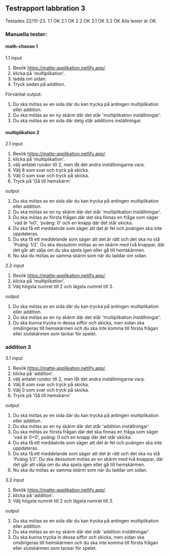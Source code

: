 ## Testrapport labbration 3


Testades 22/10-23.
1.1 OK
2.1 OK
2.2 OK
3.1 OK
3.2 OK
Alla tester är OK. 
### Manuella tester:

#### math-choose 1
1.1
input
1. Besök https://matte-applikation.netlify.app/.
2. klicka på 'multiplikation'.
3. ladda om sidan.
4. Tryck sedan på addition. 

Förväntat output: 
1. Du ska mötas av en sida där du kan trycka på antingen multiplikation eller addition. 
2. Du ska mötas av en ny skärm där det står 'multiplikation inställningar'.
3. Du ska mötas av en sida där detg står additions inställningar. 

#### multiplikation 2
2.1
input
1. Besök https://matte-applikation.netlify.app/.
2. klicka på 'multiplikation'.
3. välj antalet rundor till 2, men låt det andra inställningarna vara.
4. Välj 8 som svar och tryck på skicka. 
5. Välj 0 som svar och tryck på skicka. 
6. Tryck på 'Gå till hemskärm'

output
1. Du ska mötas av en sida där du kan trycka på antingen multiplikation eller addition. 
2. Du ska mötas av en ny skärm där det står 'multiplikation inställningar'.
3. Du ska mötas av första frågan där det ska finnas en fråga som säger 'vad är 1x0', 'poäng: 0' och en knapp där det står skicka. 
4. Du ska få ett meddalnde som säger att det är fel och poängen ska inte uppdateras. 
5. Du ska få ett meddelande som säger att det är rätt och det ska nu stå 'Poäng: 1/2'. Du ska dessutom mötas av en skärm med två knappar, där det går att välja om du ska spela igen eller gå till hemskärmen. 
6. Nu ska du mötas av samma skärm som när du laddar om sidan. 

2.2
input
1. Besök https://matte-applikation.netlify.app/.
2. klicka på 'multiplikation'.
3. Välj högsta numret till 2 och lägsta numret till 3.

output 
1. Du ska mötas av en sida där du kan trycka på antingen multiplikation eller addition. 
2. Du ska mötas av en ny skärm där det står 'multiplikation inställningar'.
3. Du ska kunna trycka in dessa siffor och skicka, men sidan ska omdirigeras till hemskärmen och du ska inte komma till första frågan eller slutskärmen som tackar för spelet. 

### addition 3
3.1
input
1. Besök https://matte-applikation.netlify.app/.
2. klicka på 'addition'.
3. välj antalet rundor till 2, men låt det andra inställningarna vara.
4. Välj 8 som svar och tryck på skicka. 
5. Välj 0 som svar och tryck på skicka. 
6. Tryck på 'Gå till hemskärm'

output 
1. Du ska mötas av en sida där du kan trycka på antingen multiplikation eller addition. 
2. Du ska mötas av en ny skärm där det står 'addition inställningar'.
3. Du ska mötas av första frågan där det ska finnas en fråga som säger 'vad är 0+0', poäng: 0 och en knapp där det står skicka. 
4. Du ska få ett meddalnde som säger att det är fel och poängen ska inte uppdateras. 
5. Du ska få ett meddelande som säger att det är rätt och det ska nu stå 'Poäng 1/2'. Du ska dessutom mötas av en skärm med två knappar, där det går att välja om du ska spela igen eller gå till hemskärmen. 
6. Nu ska du mötas av samma skärm som när du laddar om sidan.

3.2
input
1. Besök https://matte-applikation.netlify.app/.
2. klicka på 'addition'.
3. Välj högsta numret till 2 och lägsta numret till 3.

output 
1. Du ska mötas av en sida där du kan trycka på antingen multiplikation eller addition. 
2. Du ska mötas av en ny skärm där det står 'addition inställningar'.
3. Du ska kunna trycka in dessa siffor och skicka, men sidan ska omdirigeras till hemskärmen och du ska inte komma till första frågan eller slutskärmen som tackar för spelet.  